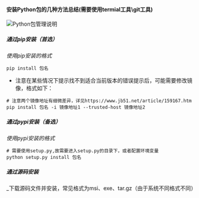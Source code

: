 #### 安装Python包的几种方法总结(需要使用termial工具\git工具)

![Python包管理说明](https://img-blog.csdnimg.cn/20190710142826527.png?x-oss-process=image/watermark,type_ZmFuZ3poZW5naGVpdGk,shadow_10,text_aHR0cHM6Ly9ibG9nLmNzZG4ubmV0L3UwMTMwOTUzMzM=,size_16,color_FFFFFF,t_70)

##### 通过pip安装（首选）
_使用pip安装的格式_ 
```shell script
pip install 包名
```

* 注意在某些情况下提示找不到适合当前版本的错误提示后，可能需要修改镜像，格式如下：  
```shell script
# 注意两个镜像地址有细微差异，详见https://www.jb51.net/article/159167.htm
pip install 包名 -i 镜像地址1 --trusted-host 镜像地址2

```

##### 通过pypi安装（备选）
_使用pypi安装的格式_  
```shell script
# 需要使用setup.py,故需要进入setup.py的目录下，或者配置环境变量
python setup.py install 包名
```

##### 通过源码安装

_下载源码文件并安装，常见格式为msi、exe、tar.gz（由于系统不同格式不同）
